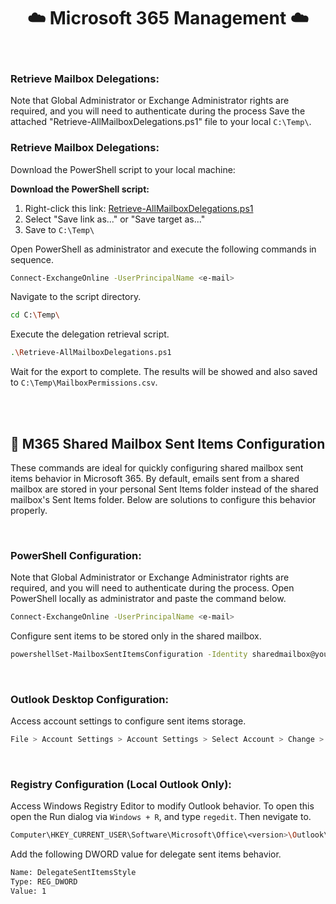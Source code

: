 <div align="center">
 
# ☁️ Microsoft 365 Management ☁️

<br/>
</div>

### Retrieve Mailbox Delegations:
Note that Global Administrator or Exchange Administrator rights are required, and you will need to authenticate during the process
Save the attached "Retrieve-AllMailboxDelegations.ps1" file to your local `C:\Temp\`.

### Retrieve Mailbox Delegations:
Download the PowerShell script to your local machine:

**Download the PowerShell script:**
1. Right-click this link: [Retrieve-AllMailboxDelegations.ps1](https://raw.githubusercontent.com/ArnoRaijmakers/WinSystemTools/M365Management/Retrieve-AllMailboxDelegations.ps1)
2. Select "Save link as..." or "Save target as..."
3. Save to `C:\Temp\`

Open PowerShell as administrator and execute the following commands in sequence.
```bash
Connect-ExchangeOnline -UserPrincipalName <e-mail>
```

Navigate to the script directory.
```bash
cd C:\Temp\
```

Execute the delegation retrieval script.
```bash
.\Retrieve-AllMailboxDelegations.ps1
```

Wait for the export to complete. The results will be showed and also saved to `C:\Temp\MailboxPermissions.csv`.

<br>
<br>

## 📮 M365 Shared Mailbox Sent Items Configuration
These commands are ideal for quickly configuring shared mailbox sent items behavior in Microsoft 365. By default, emails sent from a shared mailbox are stored in your personal Sent Items folder instead of the shared mailbox's Sent Items folder. Below are solutions to configure this behavior properly.

<br>

### PowerShell Configuration:
Note that Global Administrator or Exchange Administrator rights are required, and you will need to authenticate during the process.
Open PowerShell locally as administrator and paste the command below.
```bash
Connect-ExchangeOnline -UserPrincipalName <e-mail>
```

Configure sent items to be stored only in the shared mailbox.
```bash
powershellSet-MailboxSentItemsConfiguration -Identity sharedmailbox@yourdomain.com -SendAsItemsCopiedTo From -SendOnBehalfOfItemsCopiedTo From
```

<br>

### Outlook Desktop Configuration:
Access account settings to configure sent items storage.
```bash
File > Account Settings > Account Settings > Select Account > Change > More Settings > Advanced
```

<br>

### Registry Configuration (Local Outlook Only):
Access Windows Registry Editor to modify Outlook behavior. To open this open the Run dialog via `Windows + R`, and type `regedit`.
Then nevigate to.
```bash
Computer\HKEY_CURRENT_USER\Software\Microsoft\Office\<version>\Outlook\Preferences
```

Add the following DWORD value for delegate sent items behavior.
```bash
Name: DelegateSentItemsStyle
Type: REG_DWORD  
Value: 1
```
